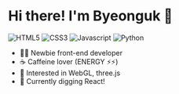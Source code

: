 <h1>Hi there! I'm Byeonguk 👋</h1>

![HTML5](https://img.shields.io/badge/HTML5-E34F26?style=for-the-badge&logo=html5&logoColor=white)
![CSS3](https://img.shields.io/badge/CSS3-1572B6?style=for-the-badge&logo=css3&logoColor=white)
![Javascript](https://img.shields.io/badge/JavaScript-F7DF1E?style=for-the-badge&logo=javascript&logoColor=black)
![Python](https://img.shields.io/badge/Python-14354C?style=for-the-badge&logo=python&logoColor=white)
<!-- ![SASS](https://img.shields.io/badge/SASS-CC6699?style=for-the-badge&logo=sass&logoColor=white) -->
<!-- ![Typescript](https://img.shields.io/badge/TypeScript-3178C6?style=for-the-badge&logo=typescript&logoColor=white) -->
<!-- ![React](https://img.shields.io/badge/React-61DAFB?style=for-the-badge&logo=react&logoColor=black) -->
<!-- ![Firebase](https://img.shields.io/badge/Firebase-FFCA28?style=for-the-badge&logo=firebase&logoColor=black) -->


* 👨‍💻 Newbie front-end developer
* ☕️ Caffeine lover (ENERGY ⚡️⚡️)
* 🚀 Interested in WebGL, three.js
* 🌱 Currently digging React!
